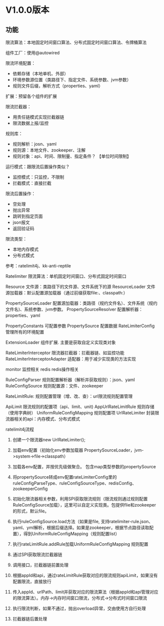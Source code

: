 # V1.0.0版本

## 功能


限流算法：本地固定时间窗口算法、分布式固定时间窗口算法、令牌桶算法

组件工厂：使用@autowired

限流环境配置： 
  - 依赖存储（本地单机、外部）
  - 环境参数源位置（类路径下、指定文件、系统参数、jvm参数）
  - 规则文件后缀，解析方式（properties、yaml）

扩展：预留各个组件的扩展

限流拦截器：
  - 用责任链模式实现拦截器链
  - 限流数据上报/监控

规则库：
  - 规则解析：josn、yaml
  - 规则源：本地文件、zookeeper、注解
  - 规则对象：api、时间、限制量、指定条件？  【单位时间限制】

运行模式：跟限流后置操作类似？
  - 监控模式：只监控，不限制
  - 拦截模式：直接拦截

限流后置操作：
  - 空处理
  - 抛出异常
  - 跳转到指定页面
  - json报文
  - 返回验证码

限流类型：
  - 本地内存模式
  - 分布式模式

参考：ratelimit4j、kk-anti-reptile



Ratelimiter 限流算法：单机固定时间窗口、分布式固定时间窗口

Resource 文件源：类路径下的文件源、文件系统下的源
ResourceLoader  文件源加载器：默认配置源加载器（通过前缀获取file:、classpath:）

PropertySourceLoader 配置源加载器：类路径（规约文件名）、文件系统（规约文件名)、系统参数、jvm参数。
PropertySourceResolver 配置解析器：properties、yaml

PropertyConstants 可配置参数
PropertySource 配置数据
RateLimiterConfig 管理所有的环境配置

ExtensionLoader 组件扩展. 主要是获取自定义实现类对象

RateLimiterInterceptor 限流器拦截器：拦截器链、如监控功能
RateLimiterInterceptorAdapter 适配器：用于减少实现类的方法实现


monitor 监控相关
redis redis操作相关

RuleConfigParser 规则配置解析器（解析并获取规则）：json、yaml
RuleConfigSource 规则配置源：文件、zookeeper

RateLimitRule: 规则配置管理（增、改、查）：url限流规则配置管理

ApiLimit 限流规则的配置项（api、limit、unit)
AppUrlRateLimitRule 规则存储（使用字典树）
UniformRuleConfigMapping 规则配置项
UrlRateLimiter 封装限流器相关的api：内存模式、分布式模式



ratelimit4j流程

1. 创建一个限流器new UrlRateLimiter();   
2. 加载env配置（初始化env参数加载器 PropertySourceLoader，jvm->system->file->classpath）
3. 加载各env配置，并按优先级做聚合。 包含map类型参数的propertySource
4. 将propertySource转成env配置rateLimiterConfig里的ruleConfigParseType、ruleConfigSourceType、redisConfig、zookeeperConfig
5. 初始化限流器相关参数，利用SPI获取限流规则（限流规则通过规则配置RuleConfigSource加载），这里可以自定义实现类。包提供flie和zookeeper的形式，默认file。
6. 执行ruleConfigSource.load方法（如果是file, 支持ratelimiter-rule.json、yaml、yml解析，根据后缀选择。如果是zookeeper，根据节点路径读取配置），得到UniformRuleConfigMapping（规则配置list）
7. 执行rateLimitRule.addRule加载UniformRuleConfigMapping 规则配置
8. 通过SPI获取限流拦截器链

9. 调用接口，拦截器链前置处理
10. 根据appId和api，通过rateLimitRule获取对应的限流规则apiLimit，如果没有配置限流，直接放行
11. 传入appId、urlPath、limit并获取对应的限流算法（根据appId和api管理对应的限流算法）。内存->内存时间窗口限流，分布式->分布式时间窗口限流
12. 执行限流判断，如果不通过，抛出overload异常，交由使用方自行处理
13. 拦截器链后置处理